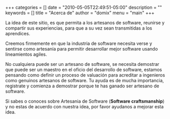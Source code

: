 +++
categories = []
date = "2010-05-05T22:49:51-05:00"
description = ""
keywords = []
title = "Acerca de"
author = "domix"
menu = "main"
+++

La idea de este sitio, es que permita a los artesanos de software, reunirse y compartir sus experiencias, para que a su vez sean transmitidas a los aprendices.

Creemos firmemente en que la industria de software necesita verse y sentirse como artesanía para permitir desarrollar mejor software usando lineamientos agiles.

No cualquiera puede ser un artesano de software, se necesita demostrar que puede ser un maestro en el oficio del desarrollo de software, estamos pensando como definir un proceso de valuación para acreditar a ingenieros como genuinos artesanos de software. Tu ayuda es de mucha importancia, registrate y comienza a demostrar porque te has ganado ser artesano de software.

Si sabes o conoces sobre Artesania de Software (**Software craftsmanship**) y no estas de acuerdo con nuestra idea, por favor ayudanos a mejorar esta idea.